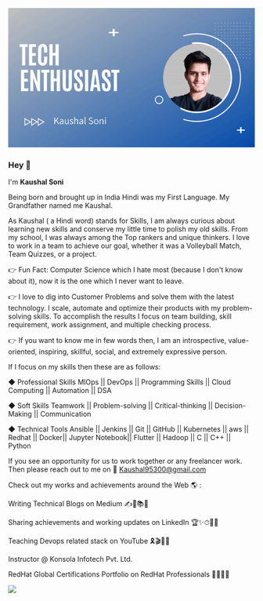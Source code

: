 <center><img src="github-bg.gif"></center>

### Hey 👋
I'm <b> Kaushal Soni</b>

Being born and brought up in India Hindi was my First Language. My Grandfather named me Kaushal.

As Kaushal ( a Hindi word) stands for Skills, I am always curious about learning new skills and conserve my little time to polish my old skills. From my school, I was always among the Top rankers and unique thinkers. I love to work in a team to achieve our goal, whether it was a Volleyball Match, Team Quizzes, or a project.

👉 Fun Fact: Computer Science which I hate most (because I don't know about it), now it is the one which I never want to leave.

👉 I love to dig into Customer Problems and solve them with the latest technology. I scale, automate and optimize their products with my problem-solving skills. To accomplish the results I focus on team building, skill requirement, work assignment, and multiple checking process.

👉 If you want to know me in few words then,  I am an introspective, value-oriented, inspiring, skillful, social, and extremely expressive person.

If I focus on my skills then these are as follows: 

◆ Professional Skills
MlOps || DevOps || Programming Skills || Cloud Computing || Automation || DSA

◆ Soft Skills
Teamwork || Problem-solving || Critical-thinking || Decision-Making || Communication

◆ Technical Tools
Ansible || Jenkins || Git || GitHub || Kubernetes || aws || Redhat  || Docker|| Jupyter Notebook|| Flutter || Hadoop || C || C++ || Python 

If you see an opportunity for us to work together or any freelancer work. Then please reach out to me on
📧 Kaushal95300@gmail.com

Check out my works and achievements around the Web 🌎 :

Writing Technical Blogs on Medium ✍📃📚💯

Sharing achievements and working updates on LinkedIn 🏆✨⏱👨‍✈️

Teaching Devops related stack on YouTube 🎗️🎬🌺💬

Instructor @ Konsola Infotech Pvt. Ltd.

RedHat Global Certifications Portfolio on RedHat Professionals 🚀🌈🥇💼


<img src="https://github-readme-stats.vercel.app/api?username=kush95300&&show_icons=true&title_color=008000&icon_color=0000ff&text_color=000000&bg_color=f5f5f5" />


<!--
**kush95300/kush95300** is a ✨ _special_ ✨ repository because its `README.md` (this file) appears on your GitHub profile.

Here are some ideas to get you started:

- 🔭 I’m currently working on ...
- 🌱 I’m currently learning ...
- 👯 I’m looking to collaborate on ...
- 🤔 I’m looking for help with ...
- 💬 Ask me about ...
- 📫 How to reach me: ...
- 😄 Pronouns: ...
- ⚡ Fun fact: ...
-->
